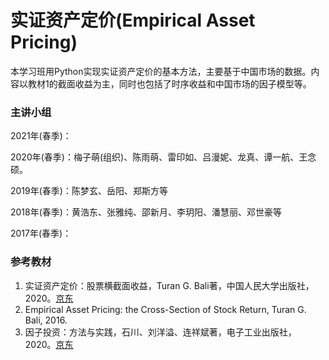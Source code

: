 # 实证资产定价(Empirical Asset Pricing)

本学习班用Python实现实证资产定价的基本方法，主要基于中国市场的数据。内容以教材1的截面收益为主，同时也包括了时序收益和中国市场的因子模型等。



### 主讲小组

2021年(春季)：

2020年(春季)：梅子萌(组织)、陈雨萌、雷印如、吕漫妮、龙真、谭一航、王念硕。

2019年(春季)：陈梦玄、岳阳、郑斯方等

2018年(春季)：黄浩东、张雅纯、邵新月、李玥阳、潘慧丽、邓世豪等

2017年(春季)：



### 参考教材

1. 实证资产定价：股票横截面收益，Turan G. Bali著，中国人民大学出版社，2020。[京东](https://item.jd.com/12616137.html)
2. Empirical Asset Pricing: the Cross-Section of Stock Return, Turan G. Bali, 2016.
3. 因子投资：方法与实践，石川、刘洋溢、连祥斌著，电子工业出版社，2020。[京东](https://item.jd.com/12961106.html)


